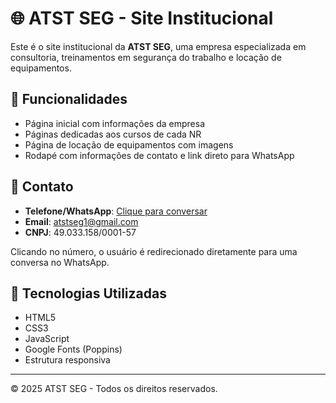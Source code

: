 # 🌐 ATST SEG - Site Institucional

Este é o site institucional da **ATST SEG**, uma empresa especializada em consultoria, treinamentos em segurança do trabalho e locação de equipamentos.


## 💼 Funcionalidades

- Página inicial com informações da empresa
- Páginas dedicadas aos cursos de cada NR
- Página de locação de equipamentos com imagens
- Rodapé com informações de contato e link direto para WhatsApp


## 💬 Contato

- **Telefone/WhatsApp**: [Clique para conversar](https://wa.me/5542999238393)
- **Email**: [atstseg1@gmail.com](mailto:atstseg1@gmail.com)
- **CNPJ**: 49.033.158/0001-57

Clicando no número, o usuário é redirecionado diretamente para uma conversa no WhatsApp.

## 🧱 Tecnologias Utilizadas

- HTML5
- CSS3
- JavaScript
- Google Fonts (Poppins)
- Estrutura responsiva

---
© 2025 ATST SEG - Todos os direitos reservados.





